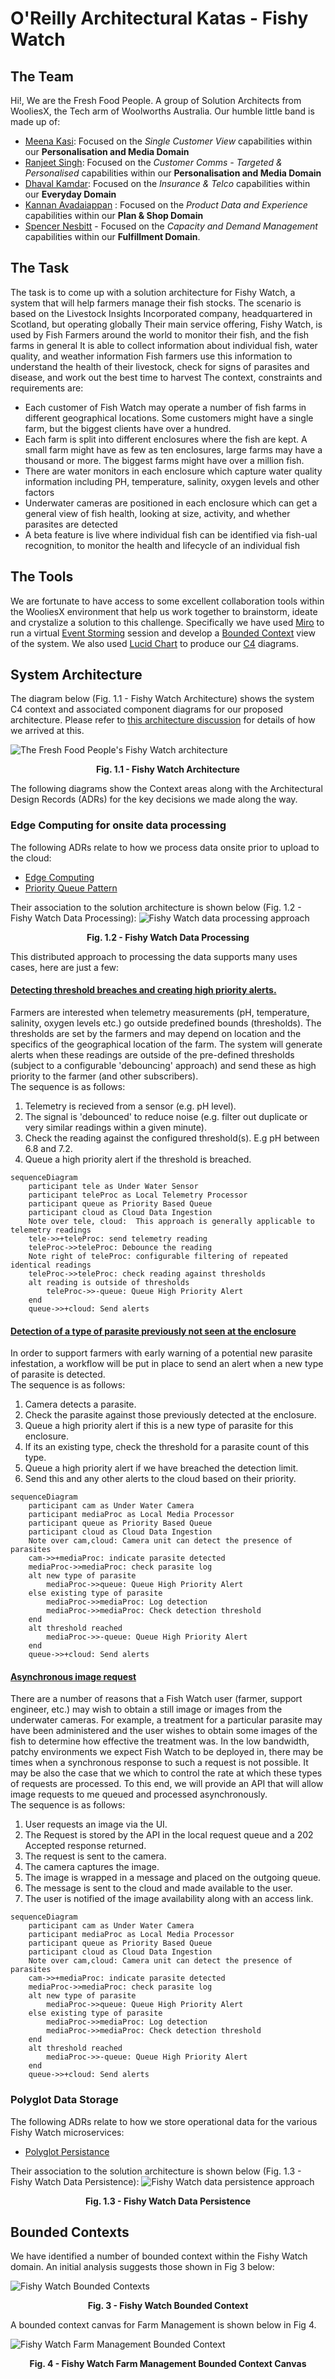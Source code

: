 # O'Reilly Architectural Katas - Fishy Watch

## The Team

Hi!, We are the Fresh Food People. A group of Solution Architects from WooliesX, the Tech arm of Woolworths Australia. Our humble little band is made up of:

 - [Meena Kasi](https://www.linkedin.com/in/meenakasi/): Focused on the *Single Customer View* capabilities within our  **Personalisation and Media Domain**
 - [Ranjeet Singh](https://www.linkedin.com/in/rsinghyadav/): Focused on the *Customer Comms - Targeted & Personalised* capabilities within our **Personalisation and Media Domain**
 - [Dhaval Kamdar](https://www.linkedin.com/in/dkamdar/): Focused on the *Insurance & Telco* capabilities within our **Everyday Domain**
 - [Kannan Avadaiappan](https://www.linkedin.com/in/avakannan/) : Focused on the *Product Data and Experience* capabilities within our **Plan & Shop Domain**
 - [Spencer Nesbitt](https://www.linkedin.com/in/spencer-nesbitt-3024684/) - Focused on the *Capacity and Demand Management* capabilities within our **Fulfillment Domain**.  


## The Task
The task is to come up with a solution architecture for Fishy Watch, a system that will help farmers manage their fish stocks. The scenario is based on the Livestock Insights Incorporated company, headquartered in Scotland, but operating globally Their main service offering, Fishy Watch, is used by Fish Farmers around the world to monitor their fish, and the fish farms in general It is able to collect information about individual fish, water quality, and weather information Fish farmers use this information to understand the health of their livestock, check for signs of parasites and disease, and work out the best time to harvest
The context, constraints and requirements are:

 - Each customer of Fish Watch may operate a number of fish farms in different geographical locations. Some customers might have a single farm, but the biggest clients have over a hundred. 
 - Each farm is split into different enclosures where the fish are kept. A small farm might have as few as ten enclosures, large farms may have a thousand or more. The biggest farms might have over a million fish. 
 - There are water monitors in each enclosure which capture water quality information including PH, temperature, salinity, oxygen levels and other factors 
 - Underwater cameras are positioned in each enclosure which can get a general view of fish health, looking at size, activity, and whether parasites are detected 
 - A beta feature is live where individual fish can be identified via fish-ual recognition, to monitor the health and lifecycle of an individual fish

## The Tools

We are fortunate to have access to some excellent collaboration tools within the WooliesX environment that help us work together to brainstorm, ideate and crystalize a solution to this challenge. Specifically we have used [Miro](https://miro.com/) to run a virtual [Event Storming](https://www.eventstorming.com/) session and develop a [Bounded Context](https://github.com/ddd-crew/bounded-context-canvas) view of the system. We also used  [Lucid Chart](https://www.lucidchart.com/pages/) to produce our [C4](https://c4model.com/) diagrams. 


## System Architecture

The diagram below (Fig. 1.1 - Fishy Watch Architecture) shows the system C4 context and associated component diagrams for our proposed architecture. Please refer to [this architecture discussion](./Architecture.md) for details of how we arrived at this.

![The Fresh Food People's Fishy Watch architecture](Diagrams/FishyWatch-C4-final.jpeg "Fig. 1.1 - Fishy Watch Architecture")
**<p style="text-align: center;">Fig. 1.1 - Fishy Watch Architecture</p>**
The following diagrams show the Context areas along with the Architectural Design Records (ADRs) for the key decisions we made along the way.

### Edge Computing for onsite data processing

The following ADRs relate to how we process data onsite prior to upload to the cloud:
- [Edge Computing](ADR/001_ADR_Edge_Computing.md)
- [Priority Queue Pattern](ADR/002_ADR_Priority_Queue.md)

Their association to the solution architecture is shown below (Fig. 1.2 - Fishy Watch Data Processing):
![Fishy Watch data processing approach](Diagrams/FishyWatch-Data-Processing-ADRs.jpeg "Fig. 1.2 - Fishy Watch Data Processing")
**<p style="text-align: center;">Fig. 1.2 - Fishy Watch Data Processing</p>**

This distributed approach to processing the data supports many uses cases, here are just a few:

#### [Detecting threshold breaches and creating high priority alerts.](Workflows/telemetry_reading_threshold_breach.md)

Farmers are interested when telemetry measurements (pH, temperature, salinity, oxygen levels etc.) go outside predefined bounds (thresholds). The thresholds are set by the farmers and may depend on location and the specifics of the geographical location of the farm.
The system will generate alerts when these readings are outside of the pre-defined thresholds (subject to a configurable 'debouncing' approach) and send these as high priority to the farmer (and other subscribers).<br/>
The sequence is as follows:

1. Telemetry is recieved from a sensor (e.g. pH level).
2. The signal is 'debounced' to reduce noise (e.g. filter out duplicate or very similar readings within a given minute).
3. Check the reading against the configured threshold(s). E.g pH between 6.8 and 7.2.
4. Queue a high priority alert if the threshold is breached.


```mermaid
sequenceDiagram
    participant tele as Under Water Sensor
    participant teleProc as Local Telemetry Processor
    participant queue as Priority Based Queue
    participant cloud as Cloud Data Ingestion
    Note over tele, cloud:  This approach is generally applicable to telemetry readings
    tele->>+teleProc: send telemetry reading
    teleProc->>teleProc: Debounce the reading 
    Note right of teleProc: configurable filtering of repeated identical readings 
    teleProc->>teleProc: check reading against thresholds
    alt reading is outside of thresholds
        teleProc->>-queue: Queue High Priority Alert
    end
    queue->>+cloud: Send alerts
```

#### [Detection of a type of parasite previously not seen at the enclosure](Workflows/new_parasite_detection.md)

In order to support farmers with early warning of a potential new parasite infestation, a workflow will be put in place to send an alert when a new type of parasite is detected.<br/>
The sequence is as follows:

1. Camera detects a parasite.
2. Check the parasite against those previously detected at the enclosure.
3. Queue a high priority alert if this is a new type of parasite for this enclosure.
4. If its an existing type, check the threshold for a parasite count of this type.
5. Queue a high priority alert if we have breached the detection limit.
6. Send this and any other alerts to the cloud based on their priority.

```mermaid
sequenceDiagram
    participant cam as Under Water Camera
    participant mediaProc as Local Media Processor
    participant queue as Priority Based Queue
    participant cloud as Cloud Data Ingestion
    Note over cam,cloud: Camera unit can detect the presence of parasites
    cam->>+mediaProc: indicate parasite detected
    mediaProc->>mediaProc: check parasite log
    alt new type of parasite
	    mediaProc->>queue: Queue High Priority Alert
	else existing type of parasite
	    mediaProc->>mediaProc: Log detection
	    mediaProc->>mediaProc: Check detection threshold
	end
    alt threshold reached
	    mediaProc->>-queue: Queue High Priority Alert
    end
    queue->>+cloud: Send alerts
```

#### [Asynchronous image request](Workflows/asynchronous_image_request.md)

There are a number of reasons that a Fish Watch user (farmer, support engineer, etc.) may wish to obtain a still image or images from the underwater cameras. For example, a treatment for a particular parasite may have been administered and the user wishes to obtain some images of the fish to determine how effective the treatment was.
In the low bandwidth, patchy environments we expect Fish Watch to be deployed in, there may be times when a synchronous response to such a request is not possible. It may be also the case that we which to control the rate at which these types of requests are processed. To this end, we will provide an API that will allow image requests to me queued and processed asynchronously.<br/>
The sequence is as follows:

1. User requests an image via the UI.
2. The Request is stored by the API in the local request queue and a 202 Accepted response returned.
3. The request is sent to the camera.
4. The camera captures the image.
5. The image is wrapped in a message and placed on the outgoing queue.
6. The message is sent to the cloud and made available to the user.
7. The user is notified of the image availability along with an access link.

```mermaid
sequenceDiagram
    participant cam as Under Water Camera
    participant mediaProc as Local Media Processor
    participant queue as Priority Based Queue
    participant cloud as Cloud Data Ingestion
    Note over cam,cloud: Camera unit can detect the presence of parasites
    cam->>+mediaProc: indicate parasite detected
    mediaProc->>mediaProc: check parasite log
    alt new type of parasite
	    mediaProc->>queue: Queue High Priority Alert
	else existing type of parasite
	    mediaProc->>mediaProc: Log detection
	    mediaProc->>mediaProc: Check detection threshold
	end
    alt threshold reached
	    mediaProc->>-queue: Queue High Priority Alert
    end
    queue->>+cloud: Send alerts
```

### Polyglot Data Storage

The following ADRs relate to how we store operational data for the various Fishy Watch microservices:
- [Polyglot Persistance](ADR/003_ADR_Database.md)

Their association to the solution architecture is shown below (Fig. 1.3 - Fishy Watch Data Persistence):
![Fishy Watch data persistence  approach](Diagrams/FishyWatch-Database-ADRs.jpeg "Fig. 1.2 - Fishy Watch Data Processing")
**<p style="text-align: center;">Fig. 1.3 - Fishy Watch Data Persistence</p>**

## Bounded Contexts 

We have identified a number of bounded context within the Fishy Watch domain. An initial analysis suggests those shown in Fig 3 below:

![Fishy Watch Bounded Contexts](Diagrams/BoundedContexts/FishyWatch-BoundedContexts.jpeg "Fig. 3 - Fishy Watch Bounded Contexts")

**<p style="text-align: center;">Fig. 3 - Fishy Watch Bounded Context</p>**

A bounded context canvas for Farm Management is shown below in Fig 4.

![Fishy Watch Farm Management Bounded Context](Diagrams/BoundedContexts/FarmManagement-BoundedContext.jpg "Fig. 4 - Fishy Watch Farm Management Bounded Context")

**<p style="text-align: center;">Fig. 4 - Fishy Watch Farm Management Bounded Context Canvas </p>**